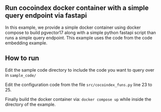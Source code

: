 ## Run cocoindex docker container with a simple query endpoint via fastapi
In this example, we provide a simple docker container using docker compose to build pgvector17 along with a simple python fastapi script than runs a simple query endpoint. This example uses the code from the code embedding example.

## How to run
Edit the sample code directory to include the code you want to query over in
```sample_code/``` 

Edit the configuration code from the file ```src/cocoindex_funs.py``` line 23 to 25.

Finally build the docker container via: ```docker compose up``` while inside the directory of the example.
